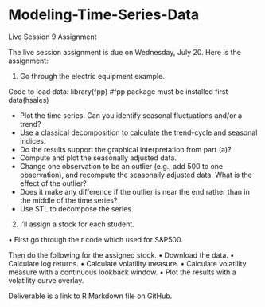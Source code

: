 # Modeling-Time-Series-Data
 Live Session 9 Assignment

The live session assignment is due on Wednesday, July 20. 
Here is the assignment:

1)	Go through the electric equipment example. 

Code to load data:
library(fpp) #fpp package must be installed first
data(hsales)

-	Plot the time series. Can you identify seasonal fluctuations and/or a trend? 
-	Use a classical decomposition to calculate the trend-cycle and seasonal indices. 
-	Do the results support the graphical interpretation from part (a)? 
-	Compute and plot the seasonally adjusted data. 
-	Change one observation to be an outlier (e.g., add 500 to one observation), and recompute the seasonally adjusted data. What is the effect of the outlier? 
-	Does it make any difference if the outlier is near the end rather than in the middle of the time series? 
-	Use STL to decompose the series. 

2)	I’ll assign a stock for each student.

•	First go through the r code which used for S&P500.

Then do the following for the assigned stock.
•	Download the data.
•	Calculate log returns.
•	Calculate volatility measure.
•	Calculate volatility measure with a continuous lookback window.
•	Plot the results with a volatility curve overlay.

Deliverable is a link to R Markdown file on GitHub.
